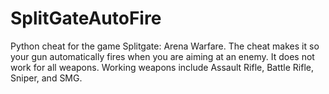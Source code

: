 # SplitGateAutoFire
Python cheat for the game Splitgate: Arena Warfare. The cheat makes it so your gun automatically fires when you are aiming at an enemy. It does not work for all weapons. Working weapons include Assault Rifle, Battle Rifle, Sniper, and SMG. 

